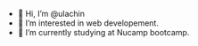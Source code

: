 - 👋 Hi, I’m @ulachin
- 👀 I’m interested in web developement.
- 🌱 I’m currently studying at Nucamp bootcamp.


<!---
ulachin/ulachin is a ✨ special ✨ repository because its `README.md` (this file) appears on your GitHub profile.
You can click the Preview link to take a look at your changes.
--->
